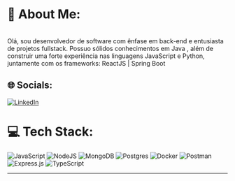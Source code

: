 # 💫 About Me:
<br>
Olá, sou desenvolvedor de software com ênfase em back-end e entusiasta de projetos fullstack. Possuo sólidos conhecimentos em Java , além de construir uma forte experiência nas linguagens JavaScript e Python, juntamente com os frameworks: ReactJS  | Spring Boot

 


## 🌐 Socials:
[![LinkedIn](https://img.shields.io/badge/LinkedIn-%230077B5.svg?logo=linkedin&logoColor=white)](/www.linkedin.com/in/yuri-henrique-da-silva/) 

# 💻 Tech Stack:
![JavaScript](https://img.shields.io/badge/javascript-%23323330.svg?style=flat-square&logo=javascript&logoColor=%23F7DF1E) ![NodeJS](https://img.shields.io/badge/node.js-6DA55F?style=flat-square&logo=node.js&logoColor=white) ![MongoDB](https://img.shields.io/badge/MongoDB-%234ea94b.svg?style=flat-square&logo=mongodb&logoColor=white) ![Postgres](https://img.shields.io/badge/postgres-%23316192.svg?style=flat-square&logo=postgresql&logoColor=white) ![Docker](https://img.shields.io/badge/docker-%230db7ed.svg?style=flat-square&logo=docker&logoColor=white) ![Postman](https://img.shields.io/badge/Postman-FF6C37?style=flat-square&logo=postman&logoColor=white) ![Express.js](https://img.shields.io/badge/express.js-%23404d59.svg?style=flat-square&logo=express&logoColor=%2361DAFB) ![TypeScript](https://img.shields.io/badge/typescript-%23007ACC.svg?style=flat-square&logo=typescript&logoColor=white)

---



